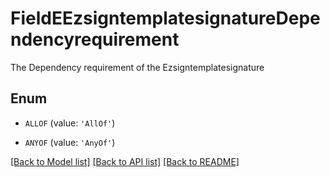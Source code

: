 # FieldEEzsigntemplatesignatureDependencyrequirement

The Dependency requirement of the Ezsigntemplatesignature

## Enum

* `ALLOF` (value: `'AllOf'`)

* `ANYOF` (value: `'AnyOf'`)

[[Back to Model list]](../README.md#documentation-for-models) [[Back to API list]](../README.md#documentation-for-api-endpoints) [[Back to README]](../README.md)


